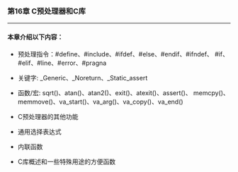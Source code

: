 ### 第16章 C预处理器和C库
----

#### 本章介绍以下内容：

* 预处理指令：#define、#include、#ifdef、#else、#endif、#ifndef、
#if、#elif、#line、#error、#pragna

* 关键字: _Generic、_Noreturn、_Static_assert

* 函数/宏: sqrt()、atan()、atan2()、exit()、atexit()、assert()、
memcpy()、memmove()、va_start()、va_arg()、va_copy()、va_end()

* C预处理器的其他功能

* 通用选择表达式

* 内联函数

* C库概述和一些特殊用途的方便函数
